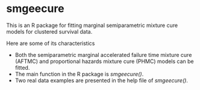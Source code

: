 # smgeecure
This is an R package for fitting marginal semiparametric mixture cure models for clustered survival data.

Here are some of its characteristics
- Both the semiparametric marginal accelerated failure time mixture cure (AFTMC) and proportional hazards mixture cure (PHMC) models can be fitted.
- The main function in the R package is *smgeecure()*.
- Two real data examples are presented in the help file of *smgeecure()*.

